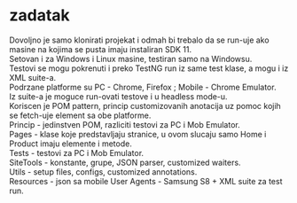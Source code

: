 # zadatak

Dovoljno je samo klonirati projekat i odmah bi trebalo da se run-uje ako masine na kojima se pusta imaju instaliran SDK 11.  
Setovan i za Windows i Linux masine, testiran samo na Windowsu.   
Testovi se mogu pokrenuti i preko TestNG run iz same test klase, a mogu i iz XML suite-a.    
Podrzane platforme su PC - Chrome, Firefox ; Mobile - Chrome Emulator.  
Iz suite-a je moguce run-ovati testove i u headless mode-u.  
Koriscen je POM pattern, princip customizovanih anotacija uz pomoc kojih se fetch-uje element sa obe platforme.  
Princip - jedinstven POM, razliciti testovi za PC i Mob Emulator.  
Pages - klase koje predstavljaju stranice, u ovom slucaju samo Home i Product imaju elemente i metode.  
Tests - testovi za PC i Mob Emulator.  
SiteTools - konstante, grupe, JSON parser, customized waiters.  
Utils - setup files, configs, customized annotations.  
Resources - json sa mobile User Agents - Samsung S8 + XML suite za test run.  
